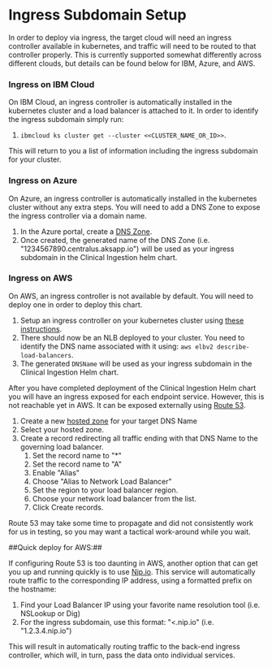 # Ingress Subdomain Setup

In order to deploy via ingress, the target cloud will need an ingress controller available in kubernetes, and traffic will need to be routed to that controller properly.  This is currently supported somewhat differently across different clouds, but details can be found below for IBM, Azure, and AWS.


### Ingress on IBM Cloud

On IBM Cloud, an ingress controller is automatically installed in the kubernetes cluster and a load balancer is attached to it.  In order to identify the ingress subdomain simply run:

1. `ibmcloud ks cluster get --cluster <<CLUSTER_NAME_OR_ID>>`.

This will return to you a list of information including the ingress subdomain for your cluster.

### Ingress on Azure

On Azure, an ingress controller is automatically installed in the kubernetes cluster without any extra steps. You will need to add a DNS Zone to expose the ingress controller via a domain name.

1. In the Azure portal, create a [DNS Zone](http://portal.azure.com/#create/Microsoft.DnsZone).
1. Once created, the generated name of the DNS Zone (i.e. "1234567890.centralus.aksapp.io") will be used as your ingress subdomain in the Clinical Ingestion helm chart.

### Ingress on AWS

On AWS, an ingress controller is not available by default. You will need to deploy one in order to deploy this chart.

1. Setup an ingress controller on your kubernetes cluster using [these instructions](https://aws.amazon.com/blogs/opensource/network-load-balancer-nginx-ingress-controller-eks).
1. There should now be an NLB deployed to your cluster. You need to identify the DNS name associated with it using: `aws elbv2 describe-load-balancers`.
1. The generated `DNSName` will be used as your ingress subdomain in the Clinical Ingestion Helm chart.

After you have completed deployment of the Clinical Ingestion Helm chart you will have an ingress exposed for each endpoint service.  However, this is not reachable yet in AWS.  It can be exposed externally using [Route 53](https://console.aws.amazon.com/route53).  

1. Create a new [hosted zone](https://console.aws.amazon.com/route53/v2/hostedzones) for your target DNS Name
1. Select your hosted zone.
1. Create a record redirecting all traffic ending with that DNS Name to the governing load balancer.
    1. Set the record name to "*"
    1. Set the record name to "A"
    1. Enable "Alias"
    1. Choose "Alias to Network Load Balancer"
    1. Set the region to your load balancer region.
    1. Choose your network load balancer from the list.
    1. Click Create records.

Route 53 may take some time to propagate and did not consistently work for us in testing, so you may want a tactical work-around while you wait.

##Quick deploy for AWS:##

If configuring Route 53 is too daunting in AWS, another option that can get you up and running quickly is to use [Nip.io](https://nip.io/).  This service will automatically route traffic to the corresponding IP address, using a formatted prefix on the hostname:

1. Find your Load Balancer IP using your favorite name resolution tool (i.e. NSLookup or Dig)
2. For the ingress subdomain, use this format: "<<IP>.nip.io" (i.e. "1.2.3.4.nip.io")

This will result in automatically routing traffic to the back-end ingress controller, which will, in turn, pass the data onto individual services.